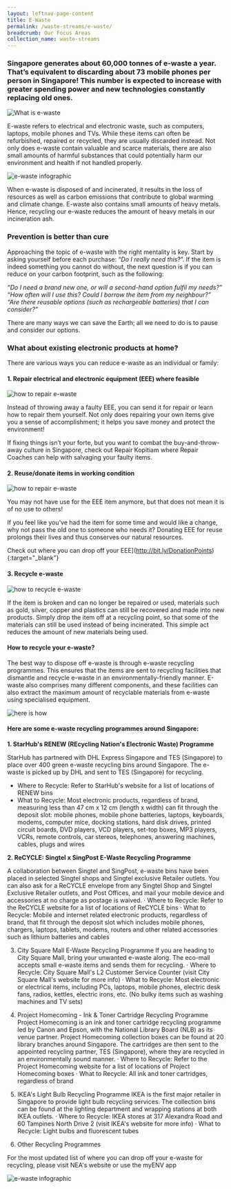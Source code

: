 ```yaml
---
layout: leftnav-page-content
title: E-Waste
permalink: /waste-streams/e-waste/
breadcrumb: Our Focus Areas
collection_name: waste-streams
---
```


### Singapore generates about 60,000 tonnes of e-waste a year. That’s equivalent to discarding about 73 mobile phones per person in Singapore! This number is expected to increase with greater spending power and new technologies constantly replacing old ones. 

![What is e-waste](/images/ewastebanner.jpg)

E-waste refers to electrical and electronic waste, such as computers, laptops, mobile phones and TVs. While these items can often be refurbished, repaired or recycled, they are usually discarded instead. Not only does e-waste contain valuable and scarce materials, there are also small amounts of harmful substances that could potentially harm our environment and health if not handled properly.   

![e-waste infographic](/images/Co2.jpg)

When e-waste is disposed of and incinerated, it results in the loss of resources as well as carbon emissions that contribute to global warming and climate change. E-waste also contains small amounts of heavy metals. Hence, recycling our e-waste reduces the amount of heavy metals in our incineration ash. 

### Prevention is better than cure 

Approaching the topic of e-waste with the right mentality is key. Start by asking yourself before each purchase: “*Do I really need this*?”. If the item is indeed something you cannot do without, the next question is if you can reduce on your carbon footprint, such as the following:

*“Do I need a brand new one, or will a second-hand option fulfil my needs?”*
*“How often will I use this? Could I borrow the item from my neighbour?”*
*“Are there reusable options (such as rechargeable batteries) that I can consider?”*

There are many ways we can save the Earth; all we need to do is to pause and consider our options. 

### What about existing electronic products at home? 

There are various ways you can reduce e-waste as an individual or family:

#### 1. Repair electrical and electronic equipment (EEE) where feasible

![how to repair e-waste](/images/repair.jpg)


Instead of throwing away a faulty EEE, you can send it for repair or learn how to repair them yourself. Not only does repairing your own items give you a sense of accomplishment; it helps you save money and protect the environment! 

If fixing things isn’t your forte, but you want to combat the buy-and-throw-away culture in Singapore, check out Repair Kopitiam where Repair Coaches can help with salvaging your faulty items.  


#### 2. Reuse/donate items in working condition

![how to repair e-waste](/images/donate.jpg)

You may not have use for the EEE item anymore, but that does not mean it is of no use to others! 

If you feel like you’ve had the item for some time and would like a change, why not pass the old one to someone who needs it? Donating EEE for reuse prolongs their lives and thus conserves our natural resources. 

Check out where you can drop off your EEE](http://bit.ly/DonationPoints){:target="_blank"} 

#### 3. Recycle e-waste 

![how to recycle e-waste](/images/recycleewaste.jpg)

If the item is broken and can no longer be repaired or used, materials such as gold, silver, copper and plastics can still be recovered and made into new products. Simply drop the item off at a recycling point, so that some of the materials can still be used instead of being incinerated. This simple act reduces the amount of new materials being used. 

#### How to recycle your e-waste?

The best way to dispose off e-waste is through e-waste recycling programmes. This ensures that the items are sent to recycling facilities that dismantle and recycle e-waste in an environmentally-friendly manner. E-waste also comprises many different components, and these facilities can also extract the maximum amount of recyclable materials from e-waste using specialised equipment.

![here is how](/images/hereishow.jpg)

#### Here are some e-waste recycling programmes around Singapore:

**1. StarHub's RENEW (REcycling Nation's Electronic Waste) Programme**

StarHub has partnered with DHL Express Singapore and TES (Singapore) to place over 400 green e-waste recycling bins around Singapore. The e-waste is picked up by DHL and sent to TES (Singapore) for recycling. 

* Where to Recycle: Refer to StarHub's website for a list of locations of RENEW bins
* What to Recycle: Most electronic products, regardless of brand, measuring less than 47 cm x 12 cm (length x width) can fit through the deposit slot: mobile phones, mobile phone batteries, laptops, keyboards, modems, computer mice, docking stations, hard disk drives, printed circuit boards, DVD players, VCD players, set-top boxes, MP3 players, VCRs, remote controls, car stereos, telephones, answering machines, cables, plugs and wires

**2. ReCYCLE: Singtel x SingPost E-Waste Recycling Programme**

A collaboration between Singtel and SingPost, e-waste bins have been placed in selected Singtel shops and Singtel exclusive Retailer outlets. You can also ask for a ReCYCLE envelope from any Singtel Shop and Singtel Exclusive Retailer outlets, and Post Offices, and mail your mobile device and accessories at no charge as postage is waived.
· Where to Recycle: Refer to the ReCYCLE website for a list of locations of ReCYCLE bins 
· What to Recycle: Mobile and internet related electronic products, regardless of brand, that fit through the deposit slot which includes mobile phones, chargers, laptops, tablets, modems, routers and other related accessories such as lithium batteries and cables

3. City Square Mall E-Waste Recycling Programme
If you are heading to City Square Mall, bring your unwanted e-waste along. The eco-mall accepts small e-waste items and sends them for recycling. 
· Where to Recycle: City Square Mall's L2 Customer Service Counter (visit City Square Mall's website for more info)
· What to Recycle: Most electronic or electrical items, including PCs, laptops, mobile phones, electric desk fans, radios, kettles, electric irons, etc. (No bulky items such as washing machines and TV sets)

4. Project Homecoming - Ink & Toner Cartridge Recycling Programme
Project Homecoming is an ink and toner cartridge recycling programme led by Canon and Epson, with the National Library Board (NLB) as its venue partner. Project Homecoming collection boxes can be found at 20 library branches around Singapore. The cartridges are then sent to the appointed recycling partner, TES (Singapore), where they are recycled in an environmentally sound manner. 
· Where to Recycle: Refer to the Project Homecoming website for a list of locations of Project Homecoming boxes
· What to Recycle: All ink and toner cartridges, regardless of brand

5. IKEA's Light Bulb Recycling Programme
IKEA is the first major retailer in Singapore to provide light bulb recycling services. The collection bins can be found at the lighting department and wrapping stations at both IKEA outlets. 
· Where to Recycle: IKEA stores at 317 Alexandra Road and 60 Tampines North Drive 2 (visit IKEA's website for more info)
· What to Recycle: Light bulbs and fluorescent tubes

6. Other Recycling Programmes

For the most updated list of where you can drop off your e-waste for recycling, please visit NEA's website or use the myENV app



![e-waste infographic](/images/ewaste-infographics.jpg)
